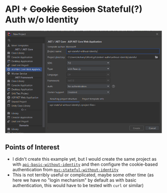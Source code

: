 ﻿# API + ~~Cookie~~ ~~Session~~ Stateful(?) Auth w/o Identity

![Creating the project from template](template.png)

## Points of Interest

- I didn't create this example yet, but I would create the same project as with [`api-basic-without-identity`](../../../without-identity/basic/api-basic-without-identity/README.md) and then configure the
  cookie-based authentication from [`mvc-stateful-without-identity`](../../../without-identity/stateful/mvc-stateful-without-identity/README.md)
- This is not terribly useful or complicated, maybe some other time (as here we have no "login mechanism" by default as
  with basic authentication, this would have to be tested with `curl` or similar)
